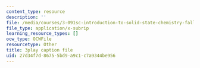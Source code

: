 ```yaml
---
content_type: resource
description: ''
file: /media/courses/3-091sc-introduction-to-solid-state-chemistry-fall-2010/27d34f7d86755bd9a9c1c7a9344be956_2Q_fna3TTbs.vtt
file_type: application/x-subrip
learning_resource_types: []
ocw_type: OCWFile
resourcetype: Other
title: 3play caption file
uid: 27d34f7d-8675-5bd9-a9c1-c7a9344be956
---
```

